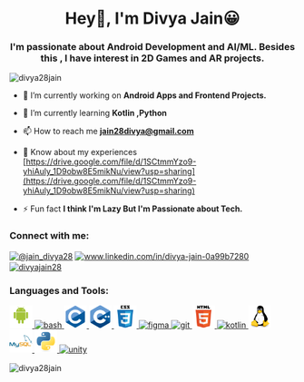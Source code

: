 <h1 align="center">Hey👋, I'm Divya Jain😀</h1>
<h3 align="center">I'm passionate about Android Development and AI/ML. Besides this , I have interest in 2D Games and AR projects.</h3>

<p align="left"> <img src="https://komarev.com/ghpvc/?username=divya28jain&label=Profile%20views&color=0e75b6&style=flat" alt="divya28jain" /> </p>

- 🔭 I’m currently working on **Android Apps and Frontend Projects.**

- 🌱 I’m currently learning **Kotlin ,Python**

- 📫 How to reach me **jain28divya@gmail.com**

- 📄 Know about my experiences [https://drive.google.com/file/d/1SCtmmYzo9-yhiAuly_1D9obw8E5mikNu/view?usp=sharing](https://drive.google.com/file/d/1SCtmmYzo9-yhiAuly_1D9obw8E5mikNu/view?usp=sharing)

- ⚡ Fun fact **I think I'm Lazy But I'm Passionate about Tech.**

<h3 align="left">Connect with me:</h3>
<p align="left">
<a href="https://twitter.com/@jain_divya28" target="blank"><img align="center" src="https://raw.githubusercontent.com/rahuldkjain/github-profile-readme-generator/master/src/images/icons/Social/twitter.svg" alt="@jain_divya28" height="30" width="40" /></a>
<a href="https://linkedin.com/in/www.linkedin.com/in/divya-jain-0a99b7280" target="blank"><img align="center" src="https://raw.githubusercontent.com/rahuldkjain/github-profile-readme-generator/master/src/images/icons/Social/linked-in-alt.svg" alt="www.linkedin.com/in/divya-jain-0a99b7280" height="30" width="40" /></a>
<a href="https://discord.gg/divyajain28" target="blank"><img align="center" src="https://raw.githubusercontent.com/rahuldkjain/github-profile-readme-generator/master/src/images/icons/Social/discord.svg" alt="divyajain28" height="30" width="40" /></a>
</p>

<h3 align="left">Languages and Tools:</h3>
<p align="left"> <a href="https://developer.android.com" target="_blank" rel="noreferrer"> <img src="https://raw.githubusercontent.com/devicons/devicon/master/icons/android/android-original-wordmark.svg" alt="android" width="40" height="40"/> </a> <a href="https://www.gnu.org/software/bash/" target="_blank" rel="noreferrer"> <img src="https://www.vectorlogo.zone/logos/gnu_bash/gnu_bash-icon.svg" alt="bash" width="40" height="40"/> </a> <a href="https://www.cprogramming.com/" target="_blank" rel="noreferrer"> <img src="https://raw.githubusercontent.com/devicons/devicon/master/icons/c/c-original.svg" alt="c" width="40" height="40"/> </a> <a href="https://www.w3schools.com/cpp/" target="_blank" rel="noreferrer"> <img src="https://raw.githubusercontent.com/devicons/devicon/master/icons/cplusplus/cplusplus-original.svg" alt="cplusplus" width="40" height="40"/> </a> <a href="https://www.w3schools.com/css/" target="_blank" rel="noreferrer"> <img src="https://raw.githubusercontent.com/devicons/devicon/master/icons/css3/css3-original-wordmark.svg" alt="css3" width="40" height="40"/> </a> <a href="https://www.figma.com/" target="_blank" rel="noreferrer"> <img src="https://www.vectorlogo.zone/logos/figma/figma-icon.svg" alt="figma" width="40" height="40"/> </a> <a href="https://git-scm.com/" target="_blank" rel="noreferrer"> <img src="https://www.vectorlogo.zone/logos/git-scm/git-scm-icon.svg" alt="git" width="40" height="40"/> </a> <a href="https://www.w3.org/html/" target="_blank" rel="noreferrer"> <img src="https://raw.githubusercontent.com/devicons/devicon/master/icons/html5/html5-original-wordmark.svg" alt="html5" width="40" height="40"/> </a> <a href="https://kotlinlang.org" target="_blank" rel="noreferrer"> <img src="https://www.vectorlogo.zone/logos/kotlinlang/kotlinlang-icon.svg" alt="kotlin" width="40" height="40"/> </a> <a href="https://www.linux.org/" target="_blank" rel="noreferrer"> <img src="https://raw.githubusercontent.com/devicons/devicon/master/icons/linux/linux-original.svg" alt="linux" width="40" height="40"/> </a> <a href="https://www.mysql.com/" target="_blank" rel="noreferrer"> <img src="https://raw.githubusercontent.com/devicons/devicon/master/icons/mysql/mysql-original-wordmark.svg" alt="mysql" width="40" height="40"/> </a> <a href="https://www.python.org" target="_blank" rel="noreferrer"> <img src="https://raw.githubusercontent.com/devicons/devicon/master/icons/python/python-original.svg" alt="python" width="40" height="40"/> </a> <a href="https://unity.com/" target="_blank" rel="noreferrer"> <img src="https://www.vectorlogo.zone/logos/unity3d/unity3d-icon.svg" alt="unity" width="40" height="40"/> </a> </p>

<p><img align="center" src="https://github-readme-stats.vercel.app/api/top-langs?username=divya28jain&show_icons=true&locale=en&layout=compact" alt="divya28jain" /></p>




<!--## Hey! I'm Divya Jain 😁👋

- 🔭 I’m currently working on Android Apps and Frontend Projects.
- 🌱 I’m currently learning Kotlin, Python.
- 💬 Ask me about Web Development, Android Development, and Programming Concepts.
- 📫 How to reach me: 
[![LinkedIn](https://img.shields.io/badge/LinkedIn-Connect-blue)](https://www.linkedin.com/in/divya-jain-0a99b7280)

- ⚡ Fun fact: I am a lazy person but I love to work on technologies and contribute to the tech world.-->


<!--
**divya28jain/divya28jain** is a ✨ _special_ ✨ repository because its `README.md` (this file) appears on your GitHub profile.

Here are some ideas to get you started:

- 😄 Pronouns: 
- 
-->
